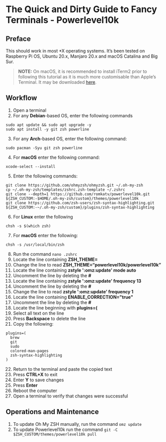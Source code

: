 # The Quick and Dirty Guide to Fancy Terminals - Powerlevel10k

## Preface
This should work in most *X operating systems. It’s been tested on Raspberry Pi OS, Ubuntu 20.x, Manjaro 20.x and macOS Catalina and Big Sur.
> **NOTE:** On macOS, it is recommended to install iTerm2 prior to following this tutorial as it is much more customisable than Apple’s Terminal. It may be downloaded [here](https://iterm2.com/downloads.html).  

## Workflow
1. Open a terminal
2. For any **Debian**-based OS, enter the following commands
```
sudo apt update && sudo apt upgrade -y
sudo apt install -y git zsh powerline
```
3. For any **Arch**-based OS, enter the following command:
```
sudo pacman -Syu git zsh powerline
```
4. For **macOS** enter the following command:
```
xcode-select --install
```
5. Enter the following commands:
```
git clone https://github.com/ohmyzsh/ohmyzsh.git ~/.oh-my-zsh
cp ~/.oh-my-zsh/templates/zshrc.zsh-template ~/.zshrc
git clone --depth=1 https://github.com/romkatv/powerlevel10k.git ${ZSH_CUSTOM:-$HOME/.oh-my-zsh/custom}/themes/powerlevel10k
git clone https://github.com/zsh-users/zsh-syntax-highlighting.git ${ZSH_CUSTOM:-~/.oh-my-zsh/custom}/plugins/zsh-syntax-highlighting
```
6. For **Linux** enter the following
```
chsh -s $(which zsh)
```
7. For **macOS** enter the following:
```
chsh -s /usr/local/bin/zsh
```
8. Run the command `nano .zshrc`
9. Locate the line containing **ZSH_THEME=**
10. Change the line to read **ZSH_THEME=“powerlevel10k/powerlevel10k”**
11. Locate the line containing **zstyle ':omz:update' mode auto**
12. Uncomment the line by deleting the **#**
13. Locate the line containing **zstyle ':omz:update' frequency 13**
14. Uncomment the line by deleting the **#**
15. Change the line to read **zstyle ':omz:update' frequency 1**
16. Locate the line containing **ENABLE_CORRECTION="true"**
17. Uncomment the line by deleting the **#**
18. Locate the line beginning with **plugins=(**
19. Select all text on the line
20. Press **Backspace** to delete the line
21. Copy the following:
```
plugins=(
  brew
  git
  sudo
  colored-man-pages
  zsh-syntax-highlighting
)
```
22. Return to the terminal and paste the copied text
23. Press **CTRL+X** to exit
24. Enter **Y** to save changes
25. Press **Enter**
26. Reboot the computer
27. Open a terminal to verify that changes were successful

## Operations and Maintenance
1. To update Oh My ZSH manually, run the command `omz update`
2. To update Powerlevel10k run the command `git -C $ZSH_CUSTOM/themes/powerlevel10k pull`
